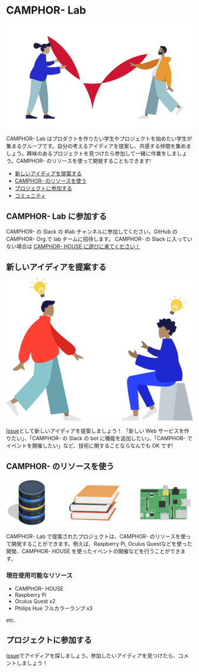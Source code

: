 # CAMPHOR- Lab

![](/assets/camphor-oss.png)

CAMPHOR- Lab はプロダクトを作りたい学生やプロジェクトを始めたい学生が集まるグループです。自分の考えるアイディアを提案し、共感する仲間を集めましょう。興味のあるプロジェクトを見つけたら参加して一緒に作業をしましょう。CAMPHOR- のリソースを使って開発することもできます!

- [新しいアイディアを提案する](#新しいアイディアを提案する)
- [CAMPHOR- のリソースを使う](#CAMPHOR--のリソースを使う)
- [プロジェクトに参加する](#プロジェクトに参加する)
- [コミュニティ](#コミュニティ)

## CAMPHOR- Lab に参加する

CAMPHOR- の Slack の #lab チャンネルに参加してください。GitHub の CAMPHOR- Org.で lab チームに招待します。
CAMPHOR- の Slack に入っていない場合は [CAMPHOR- HOUSE に遊びに来てください！](https://camph.net/schedule/)

## 新しいアイディアを提案する

![](/assets/connect-idea.png)

[Issue](https://github.com/camphor-/lab/issues)として新しいアイディアを提案しましょう！
「新しい Web サービスを作りたい」、「CAMPHOR- の Slack の bot に機能を追加したい」、「CAMPHOR- でイベントを開催したい」など、技術に関することならなんでも OK です!

## CAMPHOR- のリソースを使う

![](/assets/available-resources.png)

CAMPHOR- Lab で提案されたプロジェクトは、CAMPHOR- のリソースを使って開発することができます。例えば、Raspberry Pi, Oculus Questなどを使った開発、CAMPHOR- HOUSE を使ったイベントの開催などを行うことができます。

### 現在使用可能なリソース

- CAMPHOR- HOUSE
- Raspberry Pi
- Oculus Quest x2
- Philips Hue フルカラーランプ x3

etc.

## プロジェクトに参加する

[Issue](https://github.com/camphor-/lab/issues)でアイディアを探しましょう。参加したいアイディアを見つけたら、コメントしましょう！
